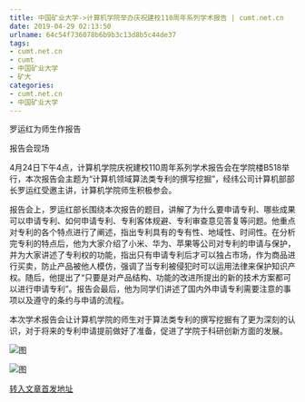 ```yaml
---
title: 中国矿业大学->计算机学院举办庆祝建校110周年系列学术报告 | cumt.net.cn
date: 2019-04-29 02:13:50
urlname: 64c54f736078b6b9b3c13d8b5c44de37
tags: 
- cumt.net.cn
- cumt
- 中国矿业大学
- 矿大
categories:
- cumt.net.cn
- 中国矿业大学
---
```


罗运红为师生作报告

报告会现场

4月24日下午4点，计算机学院庆祝建校110周年系列学术报告会在学院楼B518举行，本次报告会主题为“计算机领域算法类专利的撰写挖掘”，经纬公司计算机部部长罗运红受邀主讲，计算机学院师生积极参会。

报告会上，罗运红部长围绕本次报告的题目，讲解了为什么要申请专利、哪些成果可以申请专利、如何申请专利、专利客体规避、专利审查意见答复等问题。他重点对专利的各个特点进行了阐述，指出专利具有的专有性、地域性、时间性。在分析完专利的特点后，他为大家介绍了小米、华为、苹果等公司对专利的申请与保护，并为大家讲述了专利权的功能，指出只有申请专利后才可以独占市场，作为商品进行买卖，防止产品被他人模仿，强调了当专利被侵犯时可以运用法律来保护知识产权。随后，他提出了“只要是对产品结构、功能的改进所提出的新的技术方案都可以进行申请专利”。报告会最后，他为同学们讲述了国内外申请专利需要注意的事项以及遵守的条约与申请的流程。

本次学术报告会让计算机学院的师生对于算法类专利的撰写挖掘有了更为深刻的认识，对于将来的专利申请提前做好了准备，促进了学院于科研创新方面的发展。

![图](http://xwzx.cumt.edu.cn/_upload/article/images/59/88/7443b7994afaa685c707e1fb18c1/6d9af878-7189-4f56-82eb-7f88e49a4365.jpg)

![图](http://xwzx.cumt.edu.cn/_upload/article/images/59/88/7443b7994afaa685c707e1fb18c1/2ccb5108-a1b4-4720-87af-22ab9c138405.jpg)

[转入文章首发地址](http://xwzx.cumt.edu.cn/f8/05/c523a522245/page.htm)